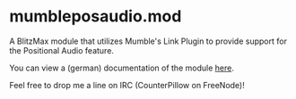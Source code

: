 mumbleposaudio.mod
==================

A BlitzMax module that utilizes Mumble's Link Plugin to provide support for the Positional Audio feature.

You can view a (german) documentation of the module [here](http://www.blitzforum.de/forum/viewtopic.php?t=38731).

Feel free to drop me a line on IRC (CounterPillow on FreeNode)!
